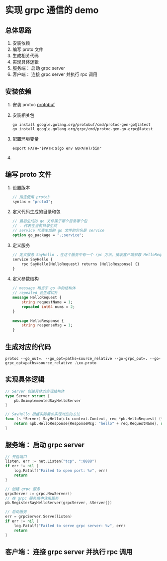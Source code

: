 # 实现 grpc 通信的 demo
## 总体思路
1. 安装依赖
2. 编写 proto 文件
3. 生成相关代码
4. 实现具体逻辑
5. 服务端： 启动 grpc server
6. 客户端： 连接 grpc server 并执行 rpc 调用




## 安装依赖
1. 安装 protoc
   [protobuf](https://github.com/protocolbuffers/protobuf)
   
2. 安装相关包
   ```shell
   go install google.golang.org/protobuf/cmd/protoc-gen-go@latest
   go install google.golang.org/grpc/cmd/protoc-gen-go-grpc@latest
   ```
   
3. 配置环境变量
   ```shell
   export PATH="$PATH:$(go env GOPATH)/bin"
   ```
4. 


## 编写 proto 文件

1. 设置版本
   ```protobuf
   // 指定使用 proto3
   syntax = "proto3";
   ```
      
2. 定义代码生成的目录和包
   ```protobuf
   // 最后生成的 go 文件属于哪个目录哪个包
   // . 代表在当前目录生成
   // service 代表生成的 go 文件的包名是 service
   option go_package = ".;service";
   ```
      
3. 定义服务
   ```protobuf
   // 定义服务 SayHello ，在这个服务中有一个 rpc 方法，接收客户端参数 HelloRequest ，在返回服务端响应 HelloResponse
   service SayHello {
       rpc SayHello(HelloRequest) returns (HelloResponse) {}
   }
   ```
      
4. 定义参数结构
   ```protobuf
   // message 相当于 go 中的结构体
   // repeated 会生成切片
   message HelloRequest {
       string requestName = 1;
       repeated int64 nums = 2;
   }
      
   message HelloResponse {
       string responseMsg = 1;
   }
   ```


## 生成对应的代码
   ```shell
   protoc --go_out=. --go_opt=paths=source_relative --go-grpc_out=. --go-grpc_opt=paths=source_relative .\xx.proto
   ```


## 实现具体逻辑
```go
// Server 创建具体的实现结构体
type Server struct {
	pb.UnimplementedSayHelloServer
}

// SayHello 根据实际需求实现对应的方法
func (s *Server) SayHello(ctx context.Context, req *pb.HelloRequest) (*pb.HelloResponse, error) {
	return &pb.HelloResponse{ResponseMsg: "hello" + req.RequestName}, nil
}
```

## 服务端： 启动 grpc server
```go
// 开启端口
listen, err := net.Listen("tcp", ":8888")
if err != nil {
    log.Fatalf("Failed to open port: %v", err)
    return
}

// 创建 grpc 服务
grpcServer := grpc.NewServer()
// 在 grpc 服务端中注册服务
pb.RegisterSayHelloServer(grpcServer, &Server{})

// 启动服务
err = grpcServer.Serve(listen)
if err != nil {
    log.Fatalf("Failed to serve grpc server: %v", err)
    return
}
```


## 客户端： 连接 grpc server 并执行 rpc 调用
```go

```